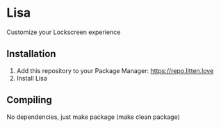 # Lisa
Customize your Lockscreen experience

## Installation
1. Add this repository to your Package Manager: https://repo.litten.love
2. Install Lisa

## Compiling
No dependencies, just make package (make clean package)